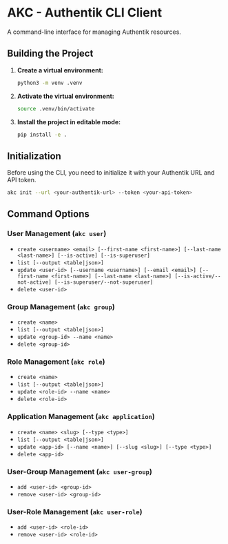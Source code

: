 # AKC - Authentik CLI Client

A command-line interface for managing Authentik resources.

## Building the Project

1.  **Create a virtual environment:**

    ```bash
    python3 -m venv .venv
    ```

2.  **Activate the virtual environment:**

    ```bash
    source .venv/bin/activate
    ```

3.  **Install the project in editable mode:**

    ```bash
    pip install -e .
    ```

## Initialization

Before using the CLI, you need to initialize it with your Authentik URL and API token.

```bash
akc init --url <your-authentik-url> --token <your-api-token>
```

## Command Options

### User Management (`akc user`)

*   `create <username> <email> [--first-name <first-name>] [--last-name <last-name>] [--is-active] [--is-superuser]`
*   `list [--output <table|json>]`
*   `update <user-id> [--username <username>] [--email <email>] [--first-name <first-name>] [--last-name <last-name>] [--is-active/--not-active] [--is-superuser/--not-superuser]`
*   `delete <user-id>`

### Group Management (`akc group`)

*   `create <name>`
*   `list [--output <table|json>]`
*   `update <group-id> --name <name>`
*   `delete <group-id>`

### Role Management (`akc role`)

*   `create <name>`
*   `list [--output <table|json>]`
*   `update <role-id> --name <name>`
*   `delete <role-id>`

### Application Management (`akc application`)

*   `create <name> <slug> [--type <type>]`
*   `list [--output <table|json>]`
*   `update <app-id> [--name <name>] [--slug <slug>] [--type <type>]`
*   `delete <app-id>`

### User-Group Management (`akc user-group`)

*   `add <user-id> <group-id>`
*   `remove <user-id> <group-id>`

### User-Role Management (`akc user-role`)

*   `add <user-id> <role-id>`
*   `remove <user-id> <role-id>`
